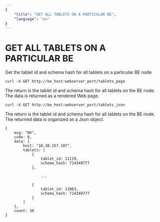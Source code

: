 ```yaml
---
{
    "title": "GET ALL TABLETS ON A PARTICULAR BE",
    "language": "en"
}
---
```


<!-- 
Licensed to the Apache Software Foundation (ASF) under one
or more contributor license agreements.  See the NOTICE file
distributed with this work for additional information
regarding copyright ownership.  The ASF licenses this file
to you under the Apache License, Version 2.0 (the
"License"); you may not use this file except in compliance
with the License.  You may obtain a copy of the License at

  http://www.apache.org/licenses/LICENSE-2.0

Unless required by applicable law or agreed to in writing,
software distributed under the License is distributed on an
"AS IS" BASIS, WITHOUT WARRANTIES OR CONDITIONS OF ANY
KIND, either express or implied.  See the License for the
specific language governing permissions and limitations
under the License.
-->

# GET ALL TABLETS ON A PARTICULAR BE
   
Get the tablet id and schema hash for all tablets on a particular BE node

```
curl -X GET http://be_host:webserver_port/tablets_page
```

The return is the tablet id and schema hash for all tablets on the BE node. The data is returned as a rendered Web page.

```
curl -X GET http://be_host:webserver_port/tablets_json
```

The return is the tablet id and schema hash for all tablets on the BE node. The returned data is organized as a Json object.

```
{
    msg: "OK",
    code: 0,
    data: {
        host: "10.38.157.107",
        tablets: [
            {
                tablet_id: 11119,
                schema_hash: 714349777
            },

                ...

            {
                tablet_id: 11063,
                schema_hash: 714349777
            }
        ]
    },
    count: 30
}
```